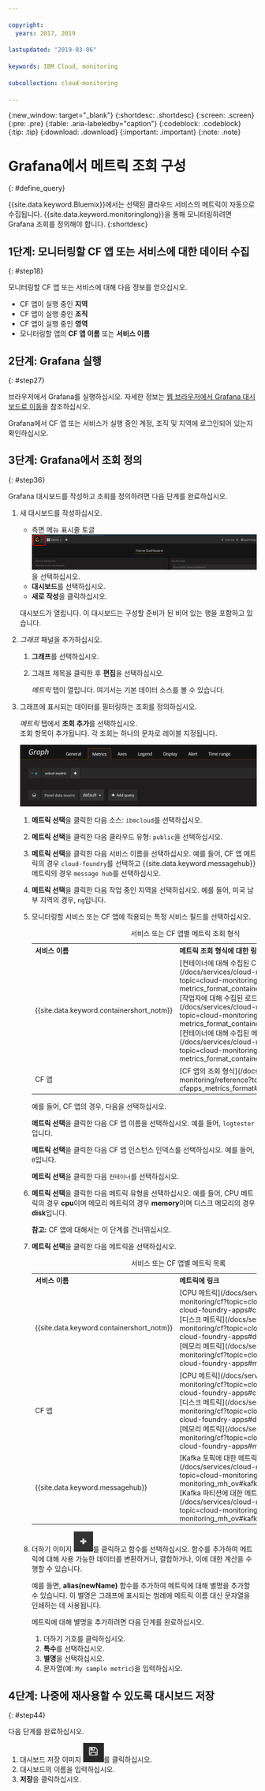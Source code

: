 ```yaml
---

copyright:
  years: 2017, 2019

lastupdated: "2019-03-06"

keywords: IBM Cloud, monitoring

subcollection: cloud-monitoring

---
```


{:new_window: target="_blank"}
{:shortdesc: .shortdesc}
{:screen: .screen}
{:pre: .pre}
{:table: .aria-labeledby="caption"}
{:codeblock: .codeblock}
{:tip: .tip}
{:download: .download}
{:important: .important}
{:note: .note}


# Grafana에서 메트릭 조회 구성
{: #define_query}

{{site.data.keyword.Bluemix}}에서는 선택된 클라우드 서비스의 메트릭이 자동으로 수집됩니다. {{site.data.keyword.monitoringlong}}을 통해 모니터링하려면 Grafana 조회를 정의해야 합니다. 
{:shortdesc}

## 1단계: 모니터링할 CF 앱 또는 서비스에 대한 데이터 수집
{: #step18}

모니터링할 CF 앱 또는 서비스에 대해 다음 정보를 얻으십시오.

* CF 앱이 실행 중인 **지역**
* CF 앱이 실행 중인 **조직** 	
* CF 앱이 실행 중인 **영역** 
* 모니터링할 앱의 **CF 앱 이름** 또는 **서비스 이름** 


## 2단계: Grafana 실행
{: #step27}

브라우저에서 Grafana를 실행하십시오. 자세한 정보는 [웹 브라우저에서 Grafana 대시보드로 이동](/docs/services/cloud-monitoring/grafana?topic=cloud-monitoring-navigating_grafana#launch_grafana_from_browser)을 참조하십시오.

Grafana에서 CF 앱 또는 서비스가 실행 중인 계정, 조직 및 지역에 로그인되어 있는지 확인하십시오. 


## 3단계: Grafana에서 조회 정의
{: #step36}

Grafana 대시보드를 작성하고 조회를 정의하려면 다음 단계를 완료하십시오.

1. 새 대시보드를 작성하십시오.

    * 측면 메뉴 표시줄 토글 ![Grafana 측면 메뉴 표시줄](images/grafana_settings.gif "Grafana 측면 메뉴 표시줄")을 선택하십시오.
    * **대시보드**를 선택하십시오.
    * **새로 작성**을 클릭하십시오.

    대시보드가 열립니다. 이 대시보드는 구성할 준비가 된 비어 있는 행을 포함하고 있습니다.

2. *그래프* 패널을 추가하십시오.

    1. **그래프**를 선택하십시오.

    2. 그래프 제목을 클릭한 후 **편집**을 선택하십시오.

        *메트릭* 탭이 열립니다. 여기서는 기본 데이터 소스를 볼 수 있습니다.

3. 그래프에 표시되는 데이터를 필터링하는 조회를 정의하십시오. 

    *메트릭* 탭에서 **조회 추가**를 선택하십시오. <br>조회 항목이 추가됩니다. 각 조회는 하나의 문자로 레이블 지정됩니다.
    
    ![새 조회 항목](images/grafana4_query_f1.gif "새 조회 항목")
        
    1. **메트릭 선택**을 클릭한 다음 소스: `ibmcloud`를 선택하십시오.
    
    2. **메트릭 선택**을 클릭한 다음 클라우드 유형: `public`을 선택하십시오.
    
    3. **메트릭 선택**을 클릭한 다음 서비스 이름을 선택하십시오. 예를 들어, CF 앱 메트릭의 경우 `cloud-foundry`를 선택하고 {{site.data.keyword.messagehub}} 메트릭의 경우 `message hub`를 선택하십시오.
    
    4. **메트릭 선택**을 클릭한 다음 작업 중인 지역을 선택하십시오. 예를 들어, 미국 남부 지역의 경우, `ng`입니다.
    
    5. 모니터링할 서비스 또는 CF 앱에 적용되는 특정 서비스 필드를 선택하십시오.

        <table>
          <caption>서비스 또는 CF 앱별 메트릭 조회 형식</caption>
          <tr>
            <th>서비스 이름</th>
            <th>메트릭 조회 형식에 대한 링크</th> 
          </tr>
          <tr>
            <td>{{site.data.keyword.containershort_notm}}</td>
            <td>[컨테이너에 대해 수집된 CPU 메트릭의 조회 형식](/docs/services/cloud-monitoring/reference?topic=cloud-monitoring-metrics_format_containers#cpu_containers) </br>[작업자에 대해 수집된 로드 메트릭의 조회 형식](/docs/services/cloud-monitoring/reference?topic=cloud-monitoring-metrics_format_containers#load_workers) </br>[컨테이너에 대해 수집된 메모리 메트릭의 조회 형식](/docs/services/cloud-monitoring/reference?topic=cloud-monitoring-metrics_format_containers#mem_containers)</td> 
          </tr>
          <tr>
            <td>CF 앱</td>
            <td>[CF 앱의 조회 형식](/docs/services/cloud-monitoring/reference?topic=cloud-monitoring-cfapps_metrics_format#cfapps_metrics_format)</td> 
          </tr>
        </table>

        예를 들어, CF 앱의 경우, 다음을 선택하십시오.
    
        **메트릭 선택**을 클릭한 다음 CF 앱 이름을 선택하십시오. 예를 들어, `logtester`입니다.
    
        **메트릭 선택**을 클릭한 다음 CF 앱 인스턴스 인덱스를 선택하십시오. 예를 들어, `0`입니다.

        **메트릭 선택**을 클릭한 다음 `컨테이너`를 선택하십시오.
    
    9. **메트릭 선택**을 클릭한 다음 메트릭 유형을 선택하십시오. 예를 들어, CPU 메트릭의 경우 **cpu**이며 메모리 메트릭의 경우 **memory**이며 디스크 메모리의 경우 **disk**입니다. 

        **참고:** CF 앱에 대해서는 이 단계를 건너뛰십시오. 

    10. **메트릭 선택**을 클릭한 다음 메트릭을 선택하십시오. 

        <table>
          <caption>서비스 또는 CF 앱별 메트릭 목록</caption>
          <tr>
            <th>서비스 이름</th>
            <th>메트릭에 링크</th> 
          </tr>
          <tr>
            <td>{{site.data.keyword.containershort_notm}}</td>
            <td>[CPU 메트릭](/docs/services/cloud-monitoring/cf?topic=cloud-monitoring-cloud-foundry-apps#cpu_metrics) </br>[디스크 메트릭](/docs/services/cloud-monitoring/cf?topic=cloud-monitoring-cloud-foundry-apps#disk_metrics) </br>[메모리 메트릭](/docs/services/cloud-monitoring/cf?topic=cloud-monitoring-cloud-foundry-apps#mem_metrics)</td> 
          </tr>
          <tr>
            <td>CF 앱</td>
            <td>[CPU 메트릭](/docs/services/cloud-monitoring/cf?topic=cloud-monitoring-cloud-foundry-apps#cpu_metrics)  </br>[디스크 메트릭](/docs/services/cloud-monitoring/cf?topic=cloud-monitoring-cloud-foundry-apps#disk_metrics)   </br>[메모리 메트릭](/docs/services/cloud-monitoring/cf?topic=cloud-monitoring-cloud-foundry-apps#mem_metrics)</td> 
          </tr>
          <tr>
            <td>{{site.data.keyword.messagehub}}</td>
            <td>[Kafka 토픽에 대한 메트릭](/docs/services/cloud-monitoring/mh?topic=cloud-monitoring-monitoring_mh_ov#kafka_topic_metrics) </br>[Kafka 파티션에 대한 메트릭](/docs/services/cloud-monitoring/mh?topic=cloud-monitoring-monitoring_mh_ov#kafka_partition_metrics)</td> 
          </tr>
        </table>

    10. 더하기 이미지 ![추가 아이콘](images/grafana_plus_image.gif "더하기 이미지")를 클릭하고 함수를 선택하십시오. 함수를 추가하여 메트릭에 대해 사용 가능한 데이터를 변환하거나, 결합하거나, 이에 대한 계산을 수행할 수 있습니다.
        
        예를 들면, **alias(newName)** 함수를 추가하여 메트릭에 대해 별명을 추가할 수 있습니다. 이 별명은 그래프에 표시되는 범례에 메트릭 이름 대신 문자열을 인쇄하는 데 사용됩니다.
        
        메트릭에 대해 별명을 추가하려면 다음 단계를 완료하십시오.
        
        1. 더하기 기호를 클릭하십시오.
        2. **특수**를 선택하십시오. 
        3. **별명**을 선택하십시오.
        4. 문자열(예: `My sample metric`)을 입력하십시오.


## 4단계: 나중에 재사용할 수 있도록 대시보드 저장
{: #step44}

다음 단계를 완료하십시오.

1. 대시보드 저장 이미지 ![대시보드 저장 이미지](images/grafana_save_image.gif "대시보드 저장 이미지")를 클릭하십시오.
2. 대시보드의 이름을 입력하십시오.
3. **저장**을 클릭하십시오.
